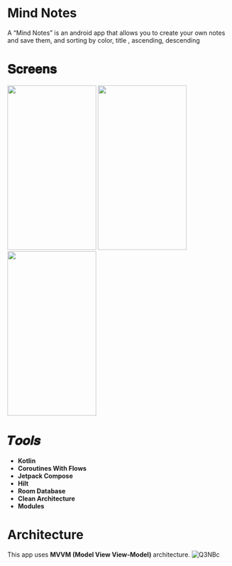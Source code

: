 # Mind Notes
A “Mind Notes” is an android app that allows you to create your own notes and save them, and sorting by color, title , ascending, descending
# 𝐒𝐜𝐫𝐞𝐞𝐧𝐬
<img src="https://user-images.githubusercontent.com/80238599/212159141-bcf457b9-fb15-400a-9ccd-d7c48d30c18a.png" width=200  height=370> <img src="https://user-images.githubusercontent.com/80238599/212159311-094bb1ee-e609-4022-adbb-b5444fd1dd91.png" width=200  height=370> <img src="https://user-images.githubusercontent.com/80238599/212159507-4db39840-97a2-42ec-831b-39451f4b4b32.png" width=200  height=370>


# 𝑻𝒐𝒐𝒍𝒔
- **Kotlin**
- **Coroutines With Flows**
- **Jetpack Compose**
- **Hilt**
- **Room Database**
- **Clean Architecture**
- **Modules**
# Architecture 
This app uses **MVVM (Model View View-Model)** architecture.
![Q3NBc](https://user-images.githubusercontent.com/62480395/159254664-fee91587-2a62-4858-a8f4-4ab41e6a7c6e.png)
